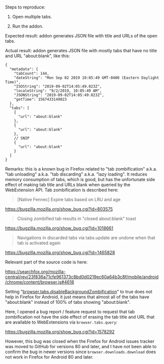 Steps to reproduce:

1. Open multiple tabs.

2. Run the addon.

Expected result: addon generates JSON file with title and URLs of the open tabs.

Actual result: addon generates JSON file with mostly tabs that have no title and URL "about:blank", like this:

    {
      "metadata": {
        "tabCount": 144,
        "dateString": "Mon Sep 02 2019 10:05:49 GMT-0400 (Eastern Daylight Time)",
        "ISOString": "2019-09-02T14:05:49.023Z",
        "localeString": "9/2/2019, 10:05:49 AM",
        "JSONString": "2019-09-02T14:05:49.023Z",
        "getTime": 1567433149023
      },
      "tabs": [
        {
          "url": "about:blank"
        },
        {
          "url": "about:blank"
        },
        // SNIP
        {
          "url": "about:blank"
        }
      ]
    }

Remarks: this is a known bug in Firefox related to "tab zombification" a.k.a. "tab unloading" a.k.a. "tab discarding" a.k.a. "lazy loading". It reduces memory consumption of tabs, which is good, but has the unfortunate side effect of making tab title and URLs blank when queried by the WebExtension API. Tab zombification is described here:

> [Native Fennec] Expire tabs based on LRU and age

https://bugzilla.mozilla.org/show_bug.cgi?id=803575

> Closing zombified tab results in "closed about:blank" toast

https://bugzilla.mozilla.org/show_bug.cgi?id=1018661

> Navigations in discarded tabs via tabs.update are undone when that tab is activated again

https://bugzilla.mozilla.org/show_bug.cgi?id=1465828

Relevant part of the source code is here:

https://searchfox.org/mozilla-central/rev/23f836a71cfe961373c8bd0d0219ec60a64b3c8f/mobile/android/chrome/content/browser.js#4618

Setting "[browser.tabs.disableBackgroundZombification](https://searchfox.org/mozilla-central/rev/e04021f29e6d8a37753ba2b510432315ce05a8d7/mobile/android/app/mobile.js#40)" to true does not help in Firefox for Android, it just means that almost all of the tabs have "about:blank" instead of 100% of tabs showing "about:blank".

Here, I opened a bug report / feature request to request that tab zombification not have the side effect of erasing the tab title and URL that are available to WebExtensions via `browser.tabs.query`:

https://bugzilla.mozilla.org/show_bug.cgi?id=1578292

However, this bug was closed when the Firefox for Android issues tracker was moved to GitHub for versions 80 and later, and I have not been able to confirm the bug in newer versions since `browser.downloads.download` does not work in Firefox for Android 80 and later.
